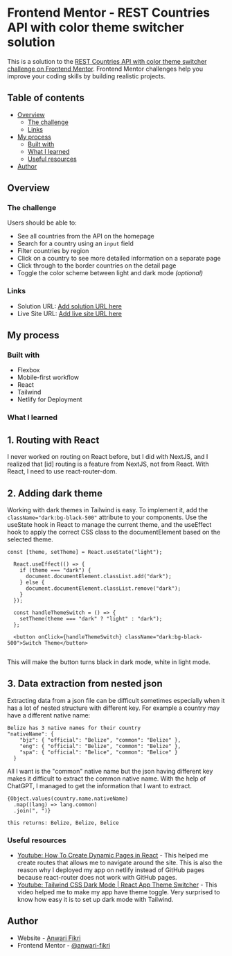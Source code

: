 # Frontend Mentor - REST Countries API with color theme switcher solution

This is a solution to the [REST Countries API with color theme switcher challenge on Frontend Mentor](https://www.frontendmentor.io/challenges/rest-countries-api-with-color-theme-switcher-5cacc469fec04111f7b848ca). Frontend Mentor challenges help you improve your coding skills by building realistic projects.

## Table of contents

- [Overview](#overview)
  - [The challenge](#the-challenge)
  - [Links](#links)
- [My process](#my-process)
  - [Built with](#built-with)
  - [What I learned](#what-i-learned)
  - [Useful resources](#useful-resources)
- [Author](#author)

## Overview

### The challenge

Users should be able to:

- See all countries from the API on the homepage
- Search for a country using an `input` field
- Filter countries by region
- Click on a country to see more detailed information on a separate page
- Click through to the border countries on the detail page
- Toggle the color scheme between light and dark mode _(optional)_

### Links

- Solution URL: [Add solution URL here](https://github.com/anwari-fikri/rest-countries-api)
- Live Site URL: [Add live site URL here](https://dynamic-haupia-999d58.netlify.app/)

## My process

### Built with

- Flexbox
- Mobile-first workflow
- React
- Tailwind
- Netlify for Deployment

### What I learned

## 1. Routing with React

I never worked on routing on React before, but I did with NextJS, and I realized that [id] routing is a feature from NextJS, not from React. With React, I need to use react-router-dom.

## 2. Adding dark theme

Working with dark themes in Tailwind is easy. To implement it, add the `className="dark:bg-black-500"` attribute to your components. Use the useState hook in React to manage the current theme, and the useEffect hook to apply the correct CSS class to the documentElement based on the selected theme.

```
const [theme, setTheme] = React.useState("light");

  React.useEffect(() => {
    if (theme === "dark") {
      document.documentElement.classList.add("dark");
    } else {
      document.documentElement.classList.remove("dark");
    }
  });

  const handleThemeSwitch = () => {
    setTheme(theme === "dark" ? "light" : "dark");
  };

  <button onClick={handleThemeSwitch} className="dark:bg-black-500">Switch Theme</button>


```

This will make the button turns black in dark mode, white in light mode.

## 3. Data extraction from nested json

Extracting data from a json file can be difficult sometimes especially when it has a lot of nested structure with different key. For example a country may have a different native name:

```
Belize has 3 native names for their country
"nativeName": {
    "bjz": { "official": "Belize", "common": "Belize" },
    "eng": { "official": "Belize", "common": "Belize" },
    "spa": { "official": "Belice", "common": "Belice" }
  }
```

All I want is the "common" native name but the json having different key makes it difficult to extract the common native name. With the help of ChatGPT, I managed to get the information that I want to extract.

```
{Object.values(country.name.nativeName)
  .map((lang) => lang.common)
  .join(", ")}

this returns: Belize, Belize, Belice
```

### Useful resources

- [Youtube: How To Create Dynamic Pages in React](https://www.youtube.com/watch?v=t-2X1fiS61U&t=780s) - This helped me create routes that allows me to navigate around the site. This is also the reason why I deployed my app on netlify instead of GitHub pages because react-router does not work with GitHub pages.
- [Youtube: Tailwind CSS Dark Mode | React App Theme Switcher](https://www.youtube.com/watch?v=VylXkPy-MIc) - This video helped me to make my app have theme toggle. Very surprised to know how easy it is to set up dark mode with Tailwind.

## Author

- Website - [Anwari Fikri](https://www.anwarifikri.com/)
- Frontend Mentor - [@anwari-fikri](https://www.frontendmentor.io/profile/anwari-fikri)
